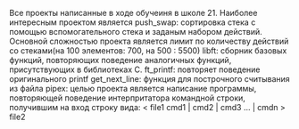 Все проекты написанные в ходе обучеиня в школе 21.
Наиболее интересным проектом является push_swap:
	сортировка стека с помощью вспомогательного стека и заданым набором действий. Основной сложностью проекта является лимит по количеству действий со стеками(на 100 элементов: 700, на 500 : 5500)
libft:
	сборник базовых функций, повторяющих поведение аналогичных функций, присутствующих в библиотеках C.
ft_printf:
	повторяет поведение оригинального printf
get_next_line:
	функция для построчного считывания из файла
pipex:
	целью проекта является написание программы, повторяющей поведение интерпритатора командной строки, получившим на вход строку вида: < file1 cmd1 | cmd2 | cmd3 ... | cmdn > file2